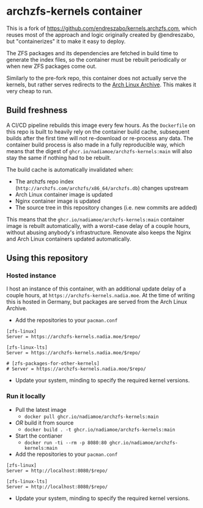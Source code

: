 # archzfs-kernels container

This is a fork of https://github.com/endreszabo/kernels.archzfs.com, which reuses most of the approach and logic originally created by @endreszabo, but "containerizes" it to make it easy to deploy.

The ZFS packages and its dependencies are fetched in build time to generate the index files, so the container must be rebuilt periodically or when new ZFS packages come out.

Similarly to the pre-fork repo, this container does not actually serve the kernels, but rather serves redirects to the [Arch Linux Archive](https://wiki.archlinux.org/title/Arch_Linux_Archive). This makes it very cheap to run.

## Build freshness

A CI/CD pipeline rebuilds this image every few hours. As the `Dockerfile` on this repo is built to heavily rely on the container build cache, subsequent builds after the first time will not re-download or re-process any data. The container build process is also made in a fully reproducible way, which means that the digest of `ghcr.io/nadiamoe/archzfs-kernels:main` will also stay the same if nothing had to be rebuilt.

The build cache is automatically invalidated when:

- The archzfs repo index (`http://archzfs.com/archzfs/x86_64/archzfs.db`) changes upstream
- Arch Linux container image is updated
- Nginx container image is updated
- The source tree in this repository changes (i.e. new commits are added)

This means that the `ghcr.io/nadiamoe/archzfs-kernels:main` container image is rebuilt automatically, with a worst-case delay of a couple hours, without abusing anybody's infrastructure. Renovate also keeps the Nginx and Arch Linux containers updated automatically.

## Using this repository

### Hosted instance

I host an instance of this container, with an additional update delay of a couple hours, at `https://archzfs-kernels.nadia.moe`. At the time of writing this is hosted in Germany, but packages are served from the Arch Linux Archive.

* Add the repositories to your `pacman.conf`
```
[zfs-linux]
Server = https://archzfs-kernels.nadia.moe/$repo/

[zfs-linux-lts]
Server = https://archzfs-kernels.nadia.moe/$repo/

# [zfs-packages-for-other-kernels]
# Server = https://archzfs-kernels.nadia.moe/$repo/
```
* Update your system, minding to specify the required kernel versions.

### Run it locally

* Pull the latest image 
  - `docker pull ghcr.io/nadiamoe/archzfs-kernels:main`
* _OR_ build it from source 
  - `docker build . -t ghcr.io/nadiamoe/archzfs-kernels:main`
* Start the contianer
  - `docker run -ti --rm -p 8080:80 ghcr.io/nadiamoe/archzfs-kernels:main`
* Add the repositories to your `pacman.conf`
```
[zfs-linux]
Server = http://localhost:8080/$repo/

[zfs-linux-lts]
Server = http://localhost:8080/$repo/
```
* Update your system, minding to specify the required kernel versions.

